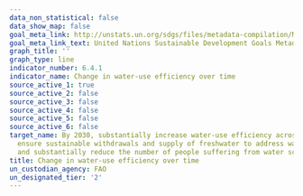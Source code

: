 ```yaml
---
data_non_statistical: false
data_show_map: false
goal_meta_link: http://unstats.un.org/sdgs/files/metadata-compilation/Metadata-Goal-6.pdf
goal_meta_link_text: United Nations Sustainable Development Goals Metadata (pdf 428kB)
graph_title: ''
graph_type: line
indicator_number: 6.4.1
indicator_name: Change in water-use efficiency over time
source_active_1: true
source_active_2: false
source_active_3: false
source_active_4: false
source_active_5: false
source_active_6: false
target_name: By 2030, substantially increase water-use efficiency across all sectors and
  ensure sustainable withdrawals and supply of freshwater to address water scarcity
  and substantially reduce the number of people suffering from water scarcity
title: Change in water-use efficiency over time
un_custodian_agency: FAO
un_designated_tier: '2'
---
```

